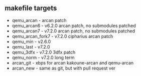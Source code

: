 ## makefile targets
- qemu_arcan - arcan patch
- qemu_arcan6 - v6.2.0 arcan patch, no submodules patched
- qemu_arcan7 - v7.2.0 arcan patch, no submodules patched
- qemu_arcan_fork7 - v7.2.0 cipharius arcan patch
- qemu_min - v2.6.0
- qemu_last - v7.2.0
- qemu_3dfx - v7.2.0 3dfx patch
- qemu_norm - v7.2.0 long term
- arcan_git - xbps for arcan kakoune-arcan and qemu-arcan
- arcan_new - same as git, but with pull request ver
